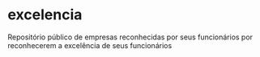 # excelencia
Repositório público de empresas reconhecidas por seus funcionários por reconhecerem a excelência de seus funcionários
